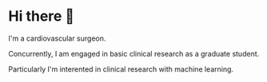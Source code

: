 # Hi there 👋

I'm a cardiovascular surgeon.

Concurrently, I am engaged in basic clinical research as a graduate student.

Particularly I'm interented in clinical research with machine learning.

